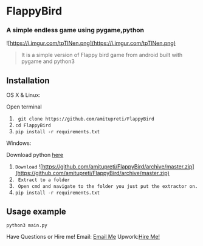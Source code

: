 # FlappyBird
### A simple endless game using pygame,python
![https://i.imgur.com/tpTlNen.png](https://i.imgur.com/tpTlNen.png)

> It is a simple version of Flappy bird game from android built with pygame and python3




## Installation

OS X & Linux:

Open terminal

1. ``` git clone https://github.com/amitupreti/FlappyBird```
2. ``` cd FlappyBird ```
3. ``` pip install -r requirements.txt ```

Windows:

Download python [here](https://www.python.org/downloads/)
1. ```Download``` ![https://github.com/amitupreti/FlappyBird/archive/master.zip](https://github.com/amitupreti/FlappyBird/archive/master.zip) 
2. ``` Extract to a folder```
3. ``` Open cmd and navigate to the folder you just put the extractor on.```
4. ``` pip install -r requirements.txt ```

## Usage example


```python3 main.py ```





Have Questions or Hire me!
Email: [Email Me](mailto:a.u.aua937@gmail.com)
Upwork:[Hire Me!](https://www.upwork.com/o/profiles/users/_~0138a590d015bae20a/)

